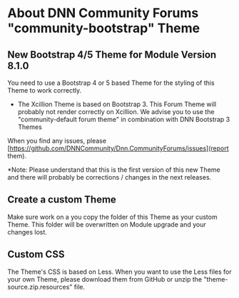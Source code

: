 # About DNN Community Forums "community-bootstrap" Theme

## New Bootstrap 4/5 Theme for Module Version 8.1.0

You need to use a Bootstrap 4 or 5 based Theme for the styling of this Theme to work correctly.
* The Xcillion Theme is based on Bootstrap 3. This Forum Theme will probably not render correctly on Xcillion. We advise you to use the "community-default forum theme" in combination with DNN Bootstrap 3 Themes


When you find any issues, please [https://github.com/DNNCommunity/Dnn.CommunityForums/issues](report them).

*Note: Please understand that this is the first version of this new Theme and there will probably be corrections / changes in the next releases.

## Create a custom Theme
Make sure work on a you copy the folder of this Theme as your custom Theme.
This folder will be overwritten on Module upgrade and your changes lost.

## Custom CSS
The Theme's CSS is based on Less.
When you want to use the Less files for your own Theme, please download them from GitHub or unzip the "theme-source.zip.resources" file.
